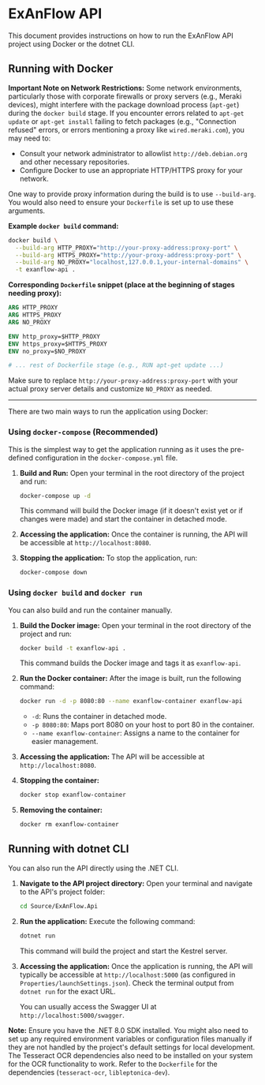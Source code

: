 # ExAnFlow API

This document provides instructions on how to run the ExAnFlow API project using Docker or the dotnet CLI.

## Running with Docker

**Important Note on Network Restrictions:**
Some network environments, particularly those with corporate firewalls or proxy servers (e.g., Meraki devices), might interfere with the package download process (`apt-get`) during the `docker build` stage. If you encounter errors related to `apt-get update` or `apt-get install` failing to fetch packages (e.g., "Connection refused" errors, or errors mentioning a proxy like `wired.meraki.com`), you may need to:
-   Consult your network administrator to allowlist `http://deb.debian.org` and other necessary repositories.
-   Configure Docker to use an appropriate HTTP/HTTPS proxy for your network.

One way to provide proxy information during the build is to use `--build-arg`. You would also need to ensure your `Dockerfile` is set up to use these arguments.

**Example `docker build` command:**

```bash
docker build \
  --build-arg HTTP_PROXY="http://your-proxy-address:proxy-port" \
  --build-arg HTTPS_PROXY="http://your-proxy-address:proxy-port" \
  --build-arg NO_PROXY="localhost,127.0.0.1,your-internal-domains" \
  -t exanflow-api .
```

**Corresponding `Dockerfile` snippet (place at the beginning of stages needing proxy):**
```Dockerfile
ARG HTTP_PROXY
ARG HTTPS_PROXY
ARG NO_PROXY

ENV http_proxy=$HTTP_PROXY
ENV https_proxy=$HTTPS_PROXY
ENV no_proxy=$NO_PROXY

# ... rest of Dockerfile stage (e.g., RUN apt-get update ...)
```
Make sure to replace `http://your-proxy-address:proxy-port` with your actual proxy server details and customize `NO_PROXY` as needed.

---

There are two main ways to run the application using Docker:

### Using `docker-compose` (Recommended)

This is the simplest way to get the application running as it uses the pre-defined configuration in the `docker-compose.yml` file.

1.  **Build and Run:**
    Open your terminal in the root directory of the project and run:
    ```bash
    docker-compose up -d
    ```
    This command will build the Docker image (if it doesn't exist yet or if changes were made) and start the container in detached mode.

2.  **Accessing the application:**
    Once the container is running, the API will be accessible at `http://localhost:8080`.

3.  **Stopping the application:**
    To stop the application, run:
    ```bash
    docker-compose down
    ```

### Using `docker build` and `docker run`

You can also build and run the container manually.

1.  **Build the Docker image:**
    Open your terminal in the root directory of the project and run:
    ```bash
    docker build -t exanflow-api .
    ```
    This command builds the Docker image and tags it as `exanflow-api`.

2.  **Run the Docker container:**
    After the image is built, run the following command:
    ```bash
    docker run -d -p 8080:80 --name exanflow-container exanflow-api
    ```
    - `-d`: Runs the container in detached mode.
    - `-p 8080:80`: Maps port 8080 on your host to port 80 in the container.
    - `--name exanflow-container`: Assigns a name to the container for easier management.

3.  **Accessing the application:**
    The API will be accessible at `http://localhost:8080`.

4.  **Stopping the container:**
    ```bash
    docker stop exanflow-container
    ```

5.  **Removing the container:**
    ```bash
    docker rm exanflow-container
    ```

## Running with dotnet CLI

You can also run the API directly using the .NET CLI.

1.  **Navigate to the API project directory:**
    Open your terminal and navigate to the API's project folder:
    ```bash
    cd Source/ExAnFlow.Api
    ```

2.  **Run the application:**
    Execute the following command:
    ```bash
    dotnet run
    ```
    This command will build the project and start the Kestrel server.

3.  **Accessing the application:**
    Once the application is running, the API will typically be accessible at `http://localhost:5000` (as configured in `Properties/launchSettings.json`). Check the terminal output from `dotnet run` for the exact URL.

    You can usually access the Swagger UI at `http://localhost:5000/swagger`.

**Note:** Ensure you have the .NET 8.0 SDK installed. You might also need to set up any required environment variables or configuration files manually if they are not handled by the project's default settings for local development. The Tesseract OCR dependencies also need to be installed on your system for the OCR functionality to work. Refer to the `Dockerfile` for the dependencies (`tesseract-ocr`, `libleptonica-dev`).
